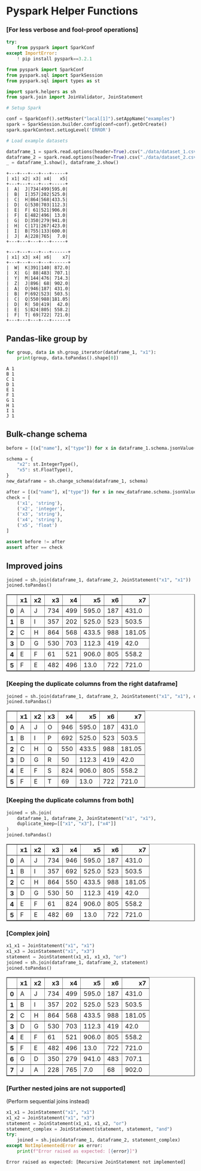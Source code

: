 # Pyspark Helper Functions
### [For less verbose and fool-proof operations]


```python
try:
    from pyspark import SparkConf
except ImportError:
    ! pip install pyspark==3.2.1

from pyspark import SparkConf
from pyspark.sql import SparkSession
from pyspark.sql import types as st

import spark.helpers as sh
from spark.join import JoinValidator, JoinStatement
```


```python
# Setup Spark

conf = SparkConf().setMaster("local[1]").setAppName("examples")
spark = SparkSession.builder.config(conf=conf).getOrCreate()
spark.sparkContext.setLogLevel('ERROR')
```


```python
# Load example datasets

dataframe_1 = spark.read.options(header=True).csv("./data/dataset_1.csv")
dataframe_2 = spark.read.options(header=True).csv("./data/dataset_2.csv")
_ = dataframe_1.show(), dataframe_2.show()
```

    +---+---+---+---+-----+
    | x1| x2| x3| x4|   x5|
    +---+---+---+---+-----+
    |  A|  J|734|499|595.0|
    |  B|  I|357|202|525.0|
    |  C|  H|864|568|433.5|
    |  D|  G|530|703|112.3|
    |  E|  F| 61|521|906.0|
    |  F|  E|482|496| 13.0|
    |  G|  D|350|279|941.0|
    |  H|  C|171|267|423.0|
    |  I|  B|755|133|600.0|
    |  J|  A|228|765|  7.0|
    +---+---+---+---+-----+
    
    +---+---+---+---+------+
    | x1| x3| x4| x6|    x7|
    +---+---+---+---+------+
    |  W|  K|391|140| 872.0|
    |  X|  G| 88|483| 707.1|
    |  Y|  M|144|476| 714.3|
    |  Z|  J|896| 68| 902.0|
    |  A|  O|946|187| 431.0|
    |  B|  P|692|523| 503.5|
    |  C|  Q|550|988|181.05|
    |  D|  R| 50|419|  42.0|
    |  E|  S|824|805| 558.2|
    |  F|  T| 69|722| 721.0|
    +---+---+---+---+------+
    


## Pandas-like group by


```python
for group, data in sh.group_iterator(dataframe_1, "x1"):
    print(group, data.toPandas().shape[0])
```

    A 1
    B 1
    C 1
    D 1
    E 1
    F 1
    G 1
    H 1
    I 1
    J 1


## Bulk-change schema


```python
before = [(x["name"], x["type"]) for x in dataframe_1.schema.jsonValue()["fields"]]

schema = {
    "x2": st.IntegerType(),
    "x5": st.FloatType(),
}
new_dataframe = sh.change_schema(dataframe_1, schema)

after = [(x["name"], x["type"]) for x in new_dataframe.schema.jsonValue()["fields"]]
check = [
    ('x1', 'string'),
    ('x2', 'integer'),
    ('x3', 'string'),
    ('x4', 'string'),
    ('x5', 'float')
]

assert before != after
assert after == check
```

## Improved joins


```python
joined = sh.join(dataframe_1, dataframe_2, JoinStatement("x1", "x1"))
joined.toPandas()
```




<div>
<style scoped>
    .dataframe tbody tr th:only-of-type {
        vertical-align: middle;
    }

    .dataframe tbody tr th {
        vertical-align: top;
    }

    .dataframe thead th {
        text-align: right;
    }
</style>
<table border="1" class="dataframe">
  <thead>
    <tr style="text-align: right;">
      <th></th>
      <th>x1</th>
      <th>x2</th>
      <th>x3</th>
      <th>x4</th>
      <th>x5</th>
      <th>x6</th>
      <th>x7</th>
    </tr>
  </thead>
  <tbody>
    <tr>
      <th>0</th>
      <td>A</td>
      <td>J</td>
      <td>734</td>
      <td>499</td>
      <td>595.0</td>
      <td>187</td>
      <td>431.0</td>
    </tr>
    <tr>
      <th>1</th>
      <td>B</td>
      <td>I</td>
      <td>357</td>
      <td>202</td>
      <td>525.0</td>
      <td>523</td>
      <td>503.5</td>
    </tr>
    <tr>
      <th>2</th>
      <td>C</td>
      <td>H</td>
      <td>864</td>
      <td>568</td>
      <td>433.5</td>
      <td>988</td>
      <td>181.05</td>
    </tr>
    <tr>
      <th>3</th>
      <td>D</td>
      <td>G</td>
      <td>530</td>
      <td>703</td>
      <td>112.3</td>
      <td>419</td>
      <td>42.0</td>
    </tr>
    <tr>
      <th>4</th>
      <td>E</td>
      <td>F</td>
      <td>61</td>
      <td>521</td>
      <td>906.0</td>
      <td>805</td>
      <td>558.2</td>
    </tr>
    <tr>
      <th>5</th>
      <td>F</td>
      <td>E</td>
      <td>482</td>
      <td>496</td>
      <td>13.0</td>
      <td>722</td>
      <td>721.0</td>
    </tr>
  </tbody>
</table>
</div>



### [Keeping the duplicate columns from the right dataframe]


```python
joined = sh.join(dataframe_1, dataframe_2, JoinStatement("x1", "x1"), duplicate_keep="right")
joined.toPandas()
```




<div>
<style scoped>
    .dataframe tbody tr th:only-of-type {
        vertical-align: middle;
    }

    .dataframe tbody tr th {
        vertical-align: top;
    }

    .dataframe thead th {
        text-align: right;
    }
</style>
<table border="1" class="dataframe">
  <thead>
    <tr style="text-align: right;">
      <th></th>
      <th>x1</th>
      <th>x2</th>
      <th>x3</th>
      <th>x4</th>
      <th>x5</th>
      <th>x6</th>
      <th>x7</th>
    </tr>
  </thead>
  <tbody>
    <tr>
      <th>0</th>
      <td>A</td>
      <td>J</td>
      <td>O</td>
      <td>946</td>
      <td>595.0</td>
      <td>187</td>
      <td>431.0</td>
    </tr>
    <tr>
      <th>1</th>
      <td>B</td>
      <td>I</td>
      <td>P</td>
      <td>692</td>
      <td>525.0</td>
      <td>523</td>
      <td>503.5</td>
    </tr>
    <tr>
      <th>2</th>
      <td>C</td>
      <td>H</td>
      <td>Q</td>
      <td>550</td>
      <td>433.5</td>
      <td>988</td>
      <td>181.05</td>
    </tr>
    <tr>
      <th>3</th>
      <td>D</td>
      <td>G</td>
      <td>R</td>
      <td>50</td>
      <td>112.3</td>
      <td>419</td>
      <td>42.0</td>
    </tr>
    <tr>
      <th>4</th>
      <td>E</td>
      <td>F</td>
      <td>S</td>
      <td>824</td>
      <td>906.0</td>
      <td>805</td>
      <td>558.2</td>
    </tr>
    <tr>
      <th>5</th>
      <td>F</td>
      <td>E</td>
      <td>T</td>
      <td>69</td>
      <td>13.0</td>
      <td>722</td>
      <td>721.0</td>
    </tr>
  </tbody>
</table>
</div>



### [Keeping the duplicate columns from both]


```python
joined = sh.join(
    dataframe_1, dataframe_2, JoinStatement("x1", "x1"), 
    duplicate_keep=[["x1", "x3"], ["x4"]]
)
joined.toPandas()
```




<div>
<style scoped>
    .dataframe tbody tr th:only-of-type {
        vertical-align: middle;
    }

    .dataframe tbody tr th {
        vertical-align: top;
    }

    .dataframe thead th {
        text-align: right;
    }
</style>
<table border="1" class="dataframe">
  <thead>
    <tr style="text-align: right;">
      <th></th>
      <th>x1</th>
      <th>x2</th>
      <th>x3</th>
      <th>x4</th>
      <th>x5</th>
      <th>x6</th>
      <th>x7</th>
    </tr>
  </thead>
  <tbody>
    <tr>
      <th>0</th>
      <td>A</td>
      <td>J</td>
      <td>734</td>
      <td>946</td>
      <td>595.0</td>
      <td>187</td>
      <td>431.0</td>
    </tr>
    <tr>
      <th>1</th>
      <td>B</td>
      <td>I</td>
      <td>357</td>
      <td>692</td>
      <td>525.0</td>
      <td>523</td>
      <td>503.5</td>
    </tr>
    <tr>
      <th>2</th>
      <td>C</td>
      <td>H</td>
      <td>864</td>
      <td>550</td>
      <td>433.5</td>
      <td>988</td>
      <td>181.05</td>
    </tr>
    <tr>
      <th>3</th>
      <td>D</td>
      <td>G</td>
      <td>530</td>
      <td>50</td>
      <td>112.3</td>
      <td>419</td>
      <td>42.0</td>
    </tr>
    <tr>
      <th>4</th>
      <td>E</td>
      <td>F</td>
      <td>61</td>
      <td>824</td>
      <td>906.0</td>
      <td>805</td>
      <td>558.2</td>
    </tr>
    <tr>
      <th>5</th>
      <td>F</td>
      <td>E</td>
      <td>482</td>
      <td>69</td>
      <td>13.0</td>
      <td>722</td>
      <td>721.0</td>
    </tr>
  </tbody>
</table>
</div>



### [Complex join]


```python
x1_x1 = JoinStatement("x1", "x1")
x1_x3 = JoinStatement("x1", "x3")
statement = JoinStatement(x1_x1, x1_x3, "or")
joined = sh.join(dataframe_1, dataframe_2, statement)
joined.toPandas()
```




<div>
<style scoped>
    .dataframe tbody tr th:only-of-type {
        vertical-align: middle;
    }

    .dataframe tbody tr th {
        vertical-align: top;
    }

    .dataframe thead th {
        text-align: right;
    }
</style>
<table border="1" class="dataframe">
  <thead>
    <tr style="text-align: right;">
      <th></th>
      <th>x1</th>
      <th>x2</th>
      <th>x3</th>
      <th>x4</th>
      <th>x5</th>
      <th>x6</th>
      <th>x7</th>
    </tr>
  </thead>
  <tbody>
    <tr>
      <th>0</th>
      <td>A</td>
      <td>J</td>
      <td>734</td>
      <td>499</td>
      <td>595.0</td>
      <td>187</td>
      <td>431.0</td>
    </tr>
    <tr>
      <th>1</th>
      <td>B</td>
      <td>I</td>
      <td>357</td>
      <td>202</td>
      <td>525.0</td>
      <td>523</td>
      <td>503.5</td>
    </tr>
    <tr>
      <th>2</th>
      <td>C</td>
      <td>H</td>
      <td>864</td>
      <td>568</td>
      <td>433.5</td>
      <td>988</td>
      <td>181.05</td>
    </tr>
    <tr>
      <th>3</th>
      <td>D</td>
      <td>G</td>
      <td>530</td>
      <td>703</td>
      <td>112.3</td>
      <td>419</td>
      <td>42.0</td>
    </tr>
    <tr>
      <th>4</th>
      <td>E</td>
      <td>F</td>
      <td>61</td>
      <td>521</td>
      <td>906.0</td>
      <td>805</td>
      <td>558.2</td>
    </tr>
    <tr>
      <th>5</th>
      <td>F</td>
      <td>E</td>
      <td>482</td>
      <td>496</td>
      <td>13.0</td>
      <td>722</td>
      <td>721.0</td>
    </tr>
    <tr>
      <th>6</th>
      <td>G</td>
      <td>D</td>
      <td>350</td>
      <td>279</td>
      <td>941.0</td>
      <td>483</td>
      <td>707.1</td>
    </tr>
    <tr>
      <th>7</th>
      <td>J</td>
      <td>A</td>
      <td>228</td>
      <td>765</td>
      <td>7.0</td>
      <td>68</td>
      <td>902.0</td>
    </tr>
  </tbody>
</table>
</div>



### [Further nested joins are not supported]
(Perform sequential joins instead)


```python
x1_x1 = JoinStatement("x1", "x1")
x1_x2 = JoinStatement("x1", "x3")
statement = JoinStatement(x1_x1, x1_x2, "or")
statement_complex = JoinStatement(statement, statement, "and")
try:
    joined = sh.join(dataframe_1, dataframe_2, statement_complex)
except NotImplementedError as error:
    print(f"Error raised as expected: [{error}]")
```

    Error raised as expected: [Recursive JoinStatement not implemented]


